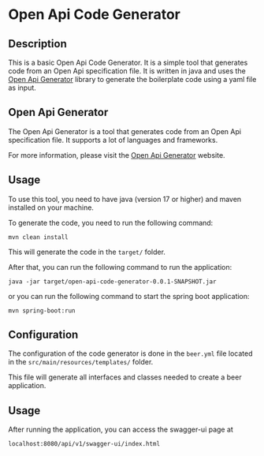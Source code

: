 # Open Api Code Generator

## Description

This is a basic Open Api Code Generator. 
It is a simple tool that generates code from an Open Api specification file. 
It is written in java and uses the 
[Open Api Generator]( https://openapi-generator.tech/) library to
generate the boilerplate code using a yaml file as input.

## Open Api Generator

The Open Api Generator is a tool that generates code from an Open Api
specification file. It supports a lot of languages and frameworks.

For more information, please visit the [Open Api Generator]( https://openapi-generator.tech/) website.

## Usage

To use this tool, you need to have java (version 17 or higher) and
maven installed on your machine.

To generate the code, you need to run the following command:

```shell
mvn clean install
```

This will generate the code in the `target/` folder.

After that, you can run the following command to run the application:

```shell
java -jar target/open-api-code-generator-0.0.1-SNAPSHOT.jar
```

or you can run the following command to start the spring boot application:

```shell
mvn spring-boot:run
```

## Configuration

The configuration of the code generator is done in the `beer.yml` file
located in the `src/main/resources/templates/` folder.

This file will generate all interfaces and classes needed to create a
beer application.


## Usage

After running the application, you can access the swagger-ui page at

```shell
localhost:8080/api/v1/swagger-ui/index.html
```